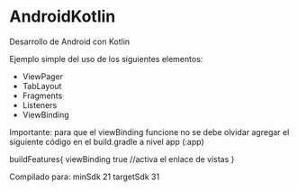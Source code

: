 # AndroidKotlin
Desarrollo de Android con Kotlin

Ejemplo simple del uso de los siguientes elementos:
* ViewPager
* TabLayout
* Fragments
* Listeners
* ViewBinding


Importante: para que el viewBinding funcione no se debe olvidar agregar el siguiente código en el build.gradle a nivel app (:app)

buildFeatures{
    viewBinding true //activa el enlace de vistas
}

Compilado para:
minSdk 21
targetSdk 31